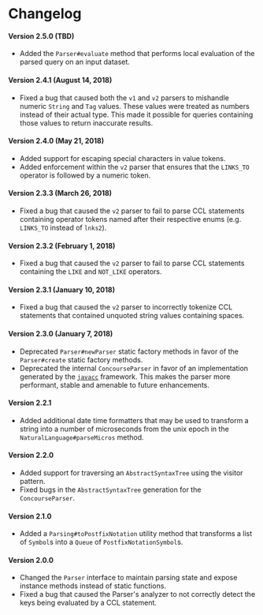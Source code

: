 # Changelog

#### Version 2.5.0 (TBD)
* Added the `Parser#evaluate` method that performs local evaluation of the parsed query on an input dataset.

#### Version 2.4.1 (August 14, 2018)
* Fixed a bug that caused both the `v1` and `v2` parsers to mishandle numeric `String` and `Tag` values. These values were treated as numbers instead of their actual type. This made it possible for queries containing those values to return inaccurate results.

#### Version 2.4.0 (May 21, 2018)
* Added support for escaping special characters in value tokens.
* Added enforcement within the `v2` parser that ensures that the `LINKS_TO` operator is followed by a numeric token.

#### Version 2.3.3 (March 26, 2018)
* Fixed a bug that caused the `v2` parser to fail to parse CCL statements containing operator tokens named after their respective enums (e.g. `LINKS_TO` instead of `lnks2`).

#### Version 2.3.2 (February 1, 2018)
* Fixed a bug that caused the `v2` parser to fail to parse CCL statements containing the `LIKE` and `NOT_LIKE` operators.

#### Version 2.3.1 (January 10, 2018)
* Fixed a bug that caused the `v2` parser to incorrectly tokenize CCL statements that contained unquoted string values containing spaces.

#### Version 2.3.0 (January 7, 2018)
* Deprecated `Parser#newParser` static factory methods in favor of the `Parser#create` static factory methods.
* Deprecated the internal `ConcourseParser` in favor of an implementation generated by the [`javacc`](https://javacc.org/) framework. This makes the parser more performant, stable and amenable to future enhancements.

#### Version 2.2.1
* Added additional date time formatters that may be used to transform a string into a number of microseconds from the unix epoch in the `NaturalLanguage#parseMicros` method.

#### Version 2.2.0
* Added support for traversing an `AbstractSyntaxTree` using the visitor pattern.
* Fixed bugs in the `AbstractSyntaxTree` generation for the `ConcourseParser`.

#### Version 2.1.0
* Added a `Parsing#toPostfixNotation` utility method that transforms a list of `Symbol`s into a `Queue` of `PostfixNotationSymbol`s.

#### Version 2.0.0
* Changed the `Parser` interface to maintain parsing state and expose instance methods instead of static functions.
* Fixed a bug that caused the Parser's analyzer to not correctly detect the keys being evaluated by a CCL statement.
